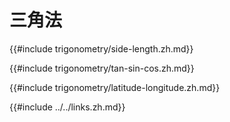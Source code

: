 # 三角法

{{#include trigonometry/side-length.zh.md}}

{{#include trigonometry/tan-sin-cos.zh.md}}

{{#include trigonometry/latitude-longitude.zh.md}}

{{#include ../../links.zh.md}}

